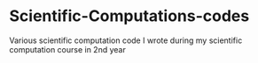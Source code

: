 # Scientific-Computations-codes
Various scientific computation code I wrote during my scientific computation course in 2nd year
